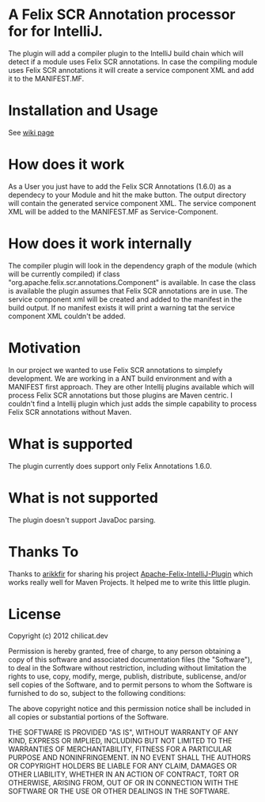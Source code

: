 # A Felix SCR Annotation processor for for IntelliJ.
The plugin will add a compiler plugin to the IntelliJ build chain which will detect if a module uses Felix SCR annotations.
In case the compiling module uses Felix SCR annotations it will create a service component XML and add it to the MANIFEST.MF.

# Installation and Usage
See [wiki page](https://github.com/chilicat/felix-annotation-processor/wiki/Installation-and-Usage)

# How does it work
As a User you just have to add the Felix SCR Annotations (1.6.0) as a dependecy to your Module and hit the make button. The output
directory will contain the generated service component XML. The service component XML will be added to the MANIFEST.MF as Service-Component.

# How does it work internally
The compiler plugin will look in the dependency graph of the module (which will be currently compiled) if class "org.apache.felix.scr.annotations.Component"
is available. In case the class is available the plugin assumes that Felix SCR annotations are in use. The service component xml will be created and added to
the manifest in the build output. If no manifest exists it will print a warning tat the service component XML couldn't be added.

# Motivation
In our project we wanted to use Felix SCR annotations to simplefy development. We are working in a ANT build environment
and with a MANIFEST first approach. They are other Intellij plugins available which will process Felix SCR annotations but
those plugins are Maven centric. I couldn't find a Intellij plugin which just adds the simple capability to process Felix
SCR annotations without Maven.

# What is supported
The plugin currently does support only Felix Annotations 1.6.0.

# What is not supported
The plugin doesn't support JavaDoc parsing.

# Thanks To
Thanks to [arikkfir](https://github.com/arikkfir) for sharing his project [Apache-Felix-IntelliJ-Plugin](https://github.com/arikkfir/Apache-Felix-IntelliJ-Plugin)
which works really well for Maven Projects. It helped me to write this little plugin.

# License
Copyright (c) 2012 chilicat.dev

Permission is hereby granted, free of charge, to any person obtaining a copy of this software and associated documentation files (the "Software"), to deal in the Software without restriction, including without limitation the rights to use, copy, modify, merge, publish, distribute, sublicense, and/or sell copies of the Software, and to permit persons to whom the Software is furnished to do so, subject to the following conditions:

The above copyright notice and this permission notice shall be included in all copies or substantial portions of the Software.

THE SOFTWARE IS PROVIDED "AS IS", WITHOUT WARRANTY OF ANY KIND, EXPRESS OR IMPLIED, INCLUDING BUT NOT LIMITED TO THE WARRANTIES OF MERCHANTABILITY, FITNESS FOR A PARTICULAR PURPOSE AND NONINFRINGEMENT. IN NO EVENT SHALL THE AUTHORS OR COPYRIGHT HOLDERS BE LIABLE FOR ANY CLAIM, DAMAGES OR OTHER LIABILITY, WHETHER IN AN ACTION OF CONTRACT, TORT OR OTHERWISE, ARISING FROM, OUT OF OR IN CONNECTION WITH THE SOFTWARE OR THE USE OR OTHER DEALINGS IN THE SOFTWARE.

